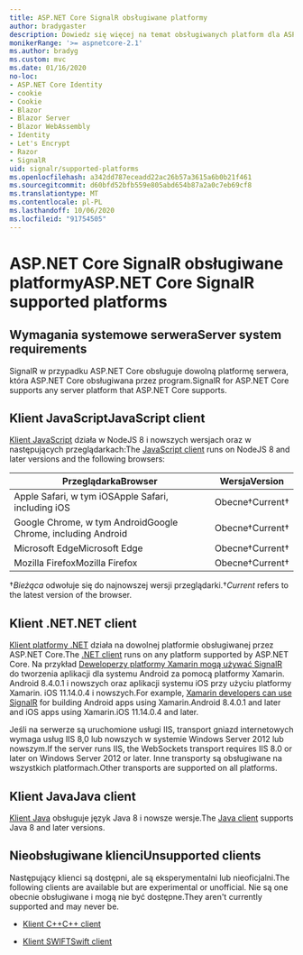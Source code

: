```yaml
---
title: ASP.NET Core SignalR obsługiwane platformy
author: bradygaster
description: Dowiedz się więcej na temat obsługiwanych platform dla ASP.NET Core SignalR .
monikerRange: '>= aspnetcore-2.1'
ms.author: bradyg
ms.custom: mvc
ms.date: 01/16/2020
no-loc:
- ASP.NET Core Identity
- cookie
- Cookie
- Blazor
- Blazor Server
- Blazor WebAssembly
- Identity
- Let's Encrypt
- Razor
- SignalR
uid: signalr/supported-platforms
ms.openlocfilehash: a342dd787eceadd22ac26b57a3615a6b0b21f461
ms.sourcegitcommit: d60bfd52bfb559e805abd654b87a2a0c7eb69cf8
ms.translationtype: MT
ms.contentlocale: pl-PL
ms.lasthandoff: 10/06/2020
ms.locfileid: "91754505"
---
```

# <a name="aspnet-core-no-locsignalr-supported-platforms"></a><span data-ttu-id="69b8e-103">ASP.NET Core SignalR obsługiwane platformy</span><span class="sxs-lookup"><span data-stu-id="69b8e-103">ASP.NET Core SignalR supported platforms</span></span>

## <a name="server-system-requirements"></a><span data-ttu-id="69b8e-104">Wymagania systemowe serwera</span><span class="sxs-lookup"><span data-stu-id="69b8e-104">Server system requirements</span></span>

<span data-ttu-id="69b8e-105">SignalR w przypadku ASP.NET Core obsługuje dowolną platformę serwera, która ASP.NET Core obsługiwana przez program.</span><span class="sxs-lookup"><span data-stu-id="69b8e-105">SignalR for ASP.NET Core supports any server platform that ASP.NET Core supports.</span></span>

## <a name="javascript-client"></a><span data-ttu-id="69b8e-106">Klient JavaScript</span><span class="sxs-lookup"><span data-stu-id="69b8e-106">JavaScript client</span></span>

<span data-ttu-id="69b8e-107">[Klient JavaScript](xref:signalr/javascript-client) działa w NodeJS 8 i nowszych wersjach oraz w następujących przeglądarkach:</span><span class="sxs-lookup"><span data-stu-id="69b8e-107">The [JavaScript client](xref:signalr/javascript-client) runs on NodeJS 8 and later versions and the following browsers:</span></span>

| <span data-ttu-id="69b8e-108">Przeglądarka</span><span class="sxs-lookup"><span data-stu-id="69b8e-108">Browser</span></span>                          | <span data-ttu-id="69b8e-109">Wersja</span><span class="sxs-lookup"><span data-stu-id="69b8e-109">Version</span></span>         |
| -------------------------------- | --------------- |
| <span data-ttu-id="69b8e-110">Apple Safari, w tym iOS</span><span class="sxs-lookup"><span data-stu-id="69b8e-110">Apple Safari, including iOS</span></span>      | <span data-ttu-id="69b8e-111">Obecne&dagger;</span><span class="sxs-lookup"><span data-stu-id="69b8e-111">Current&dagger;</span></span> |
| <span data-ttu-id="69b8e-112">Google Chrome, w tym Android</span><span class="sxs-lookup"><span data-stu-id="69b8e-112">Google Chrome, including Android</span></span> | <span data-ttu-id="69b8e-113">Obecne&dagger;</span><span class="sxs-lookup"><span data-stu-id="69b8e-113">Current&dagger;</span></span> |
| <span data-ttu-id="69b8e-114">Microsoft Edge</span><span class="sxs-lookup"><span data-stu-id="69b8e-114">Microsoft Edge</span></span>                   | <span data-ttu-id="69b8e-115">Obecne&dagger;</span><span class="sxs-lookup"><span data-stu-id="69b8e-115">Current&dagger;</span></span> |
| <span data-ttu-id="69b8e-116">Mozilla Firefox</span><span class="sxs-lookup"><span data-stu-id="69b8e-116">Mozilla Firefox</span></span>                  | <span data-ttu-id="69b8e-117">Obecne&dagger;</span><span class="sxs-lookup"><span data-stu-id="69b8e-117">Current&dagger;</span></span> |

<span data-ttu-id="69b8e-118">&dagger;*Bieżąca* odwołuje się do najnowszej wersji przeglądarki.</span><span class="sxs-lookup"><span data-stu-id="69b8e-118">&dagger;*Current* refers to the latest version of the browser.</span></span>

## <a name="net-client"></a><span data-ttu-id="69b8e-119">Klient .NET</span><span class="sxs-lookup"><span data-stu-id="69b8e-119">.NET client</span></span>

<span data-ttu-id="69b8e-120">[Klient platformy .NET](xref:signalr/dotnet-client) działa na dowolnej platformie obsługiwanej przez ASP.NET Core.</span><span class="sxs-lookup"><span data-stu-id="69b8e-120">The [.NET client](xref:signalr/dotnet-client) runs on any platform supported by ASP.NET Core.</span></span> <span data-ttu-id="69b8e-121">Na przykład [Deweloperzy platformy Xamarin mogą używać SignalR ](https://github.com/aspnet/Announcements/issues/305) do tworzenia aplikacji dla systemu Android za pomocą platformy Xamarin. Android 8.4.0.1 i nowszych oraz aplikacji systemu iOS przy użyciu platformy Xamarin. iOS 11.14.0.4 i nowszych.</span><span class="sxs-lookup"><span data-stu-id="69b8e-121">For example, [Xamarin developers can use SignalR](https://github.com/aspnet/Announcements/issues/305) for building Android apps using Xamarin.Android 8.4.0.1 and later and iOS apps using Xamarin.iOS 11.14.0.4 and later.</span></span>

<span data-ttu-id="69b8e-122">Jeśli na serwerze są uruchomione usługi IIS, transport gniazd internetowych wymaga usług IIS 8,0 lub nowszych w systemie Windows Server 2012 lub nowszym.</span><span class="sxs-lookup"><span data-stu-id="69b8e-122">If the server runs IIS, the WebSockets transport requires IIS 8.0 or later on Windows Server 2012 or later.</span></span> <span data-ttu-id="69b8e-123">Inne transporty są obsługiwane na wszystkich platformach.</span><span class="sxs-lookup"><span data-stu-id="69b8e-123">Other transports are supported on all platforms.</span></span>

## <a name="java-client"></a><span data-ttu-id="69b8e-124">Klient Java</span><span class="sxs-lookup"><span data-stu-id="69b8e-124">Java client</span></span>

<span data-ttu-id="69b8e-125">[Klient Java](xref:signalr/java-client) obsługuje język Java 8 i nowsze wersje.</span><span class="sxs-lookup"><span data-stu-id="69b8e-125">The [Java client](xref:signalr/java-client) supports Java 8 and later versions.</span></span>

## <a name="unsupported-clients"></a><span data-ttu-id="69b8e-126">Nieobsługiwane klienci</span><span class="sxs-lookup"><span data-stu-id="69b8e-126">Unsupported clients</span></span>

<span data-ttu-id="69b8e-127">Następujący klienci są dostępni, ale są eksperymentalni lub nieoficjalni.</span><span class="sxs-lookup"><span data-stu-id="69b8e-127">The following clients are available but are experimental or unofficial.</span></span> <span data-ttu-id="69b8e-128">Nie są one obecnie obsługiwane i mogą nie być dostępne.</span><span class="sxs-lookup"><span data-stu-id="69b8e-128">They aren't currently supported and may never be.</span></span>

* <span data-ttu-id="69b8e-129">[Klient C++](https://github.com/aspnet/SignalR-Client-Cpp)</span><span class="sxs-lookup"><span data-stu-id="69b8e-129">[C++ client](https://github.com/aspnet/SignalR-Client-Cpp)</span></span>

* <span data-ttu-id="69b8e-130">[Klient SWIFT](https://github.com/moozzyk/SignalR-Client-Swift)</span><span class="sxs-lookup"><span data-stu-id="69b8e-130">[Swift client](https://github.com/moozzyk/SignalR-Client-Swift)</span></span>
